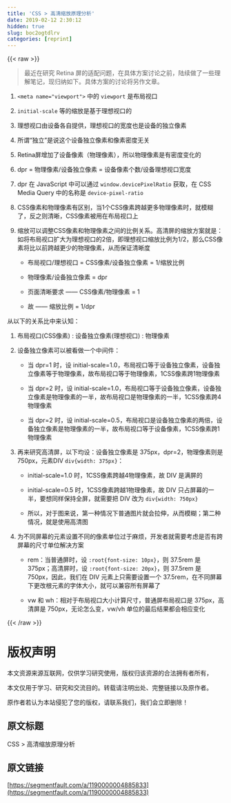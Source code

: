 ```yaml
---
title: 'CSS > 高清缩放原理分析' 
date: 2019-02-12 2:30:12
hidden: true
slug: boc2ogtdlrv
categories: [reprint]
---
```


{{< raw >}}

                    
<blockquote><p>最近在研究 Retina 屏的适配问题，在具体方案讨论之前，陆续做了一些理解笔记，现归纳如下。具体方案的讨论将另作文章。</p></blockquote>
<ol>
<li><p><code>&lt;meta name="viewport"&gt;</code> 中的 <code>viewport</code> 是布局视口</p></li>
<li><p><code>initial-scale</code> 等的缩放是基于理想视口的</p></li>
<li><p>理想视口由设备各自提供，理想视口的宽度也是设备的独立像素</p></li>
<li><p>所谓“独立”是说这个设备独立像素和像素密度无关</p></li>
<li><p>Retina屏增加了设备像素（物理像素），所以物理像素是有密度变化的</p></li>
<li><p>dpr = 物理像素/设备独立像素 = 设备像素个数/设备理想视口宽度</p></li>
<li><p>dpr 在 JavaScript 中可以通过 <code>window.devicePixelRatio</code> 获取，在 CSS Media Query 中的名称是 <code>device-pixel-ratio</code></p></li>
<li><p>CSS像素和物理像素有区别，当1个CSS像素跨越更多物理像素时，就模糊了，反之则清晰，CSS像素被用在布局视口上</p></li>
<li>
<p>缩放可以调整CSS像素和物理像素之间的比例关系。高清屏的缩放方案就是：如将布局视口扩大为理想视口的2倍，即理想视口缩放比例为1/2，那么CSS像素将比以前跨越更少的物理像素，从而保证清晰度</p>
<ul>
<li><p>布局视口/理想视口 = CSS像素/设备独立像素 = 1/缩放比例</p></li>
<li><p>物理像素/设备独立像素 = dpr</p></li>
<li><p>页面清晰要求 —— CSS像素/物理像素 = 1</p></li>
<li><p>故 —— 缩放比例 = 1/dpr</p></li>
</ul>
</li>
</ol>
<p>从以下的关系比中来认知：</p>
<ol>
<li><p>布局视口(CSS像素) : 设备独立像素(理想视口) : 物理像素</p></li>
<li>
<p>设备独立像素可以被看做一个中间件：</p>
<ul>
<li><p>当 dpr=1 时，设 initial-scale=1.0，布局视口等于设备独立像素，设备独立像素等于物理像素，故布局视口等于物理像素，1CSS像素跨1物理像素</p></li>
<li><p>当 dpr=2 时，设 initial-scale=1.0，布局视口等于设备独立像素，设备独立像素是物理像素的一半，故布局视口是物理像素的一半，1CSS像素跨4物理像素</p></li>
<li><p>当 dpr=2 时，设 initial-scale=0.5，布局视口是设备独立像素的两倍，设备独立像素是物理像素的一半，故布局视口等于设备像素，1CSS像素跨1物理像素</p></li>
</ul>
</li>
<li>
<p>再来研究高清屏，以下均设：设备独立像素是 375px，dpr=2，物理像素则是 750px，元素DIV <code>div{width: 375px}</code>：</p>
<ul>
<li><p>initial-scale=1.0 时，1CSS像素跨越4物理像素，故 DIV 是满屏的</p></li>
<li><p>initial-scale=0.5 时，1CSS像素跨越1物理像素，故 DIV 只占屏幕的一半，要想同样保持全屏，就需要把 DIV 改为 <code>div{width: 750px}</code></p></li>
<li><p>所以，对于图来说，第一种情况下普通图片就会拉伸，从而模糊；第二种情况，就是使用高清图</p></li>
</ul>
</li>
<li>
<p>为不同屏幕的元素设置不同的像素单位过于麻烦，开发者就需要考虑是否有跨屏幕的尺寸单位解决方案</p>
<ul>
<li><p>rem：当普通屏时，设 <code>:root{font-size: 10px}</code>，则 37.5rem 是 375px；高清屏时，设 <code>:root{font-size: 20px}</code>，则 37.5rem 是 750px，因此，我们在 DIV 元素上只需要设置一个 37.5rem，在不同屏幕下更改根元素的字体大小，就可以兼容所有屏幕了</p></li>
<li><p>vw 和 wh：相对于布局视口大小计算尺寸，普通屏布局视口是 375px，高清屏是 750px，无论怎么变，vw/vh 单位的最后结果都会相应变化</p></li>
</ul>
</li>
</ol>

                
{{< /raw >}}

# 版权声明
本文资源来源互联网，仅供学习研究使用，版权归该资源的合法拥有者所有，

本文仅用于学习、研究和交流目的。转载请注明出处、完整链接以及原作者。

原作者若认为本站侵犯了您的版权，请联系我们，我们会立即删除！

## 原文标题
CSS > 高清缩放原理分析

## 原文链接
[https://segmentfault.com/a/1190000004885833](https://segmentfault.com/a/1190000004885833)


